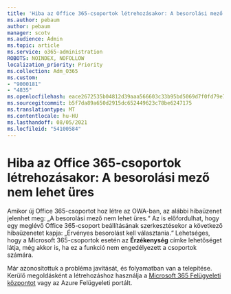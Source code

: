 ```yaml
---
title: 'Hiba az Office 365-csoportok létrehozásakor: A besorolási mező nem lehet üres'
ms.author: pebaum
author: pebaum
manager: scotv
ms.audience: Admin
ms.topic: article
ms.service: o365-administration
ROBOTS: NOINDEX, NOFOLLOW
localization_priority: Priority
ms.collection: Adm_O365
ms.custom:
- "9000181"
- "4835"
ms.openlocfilehash: eace2672535b04812d39aaa566603c33b95bd5069d7f0fd79e76990efd42c43d
ms.sourcegitcommit: b5f7da89a650d2915dc652449623c78be6247175
ms.translationtype: MT
ms.contentlocale: hu-HU
ms.lasthandoff: 08/05/2021
ms.locfileid: "54100584"
---
```

# <a name="error-creating-o365-groups-the-classification-field-cant-be-empty"></a>Hiba az Office 365-csoportok létrehozásakor: A besorolási mező nem lehet üres

Amikor új Office 365-csoportot hoz létre az OWA-ban, az alábbi hibaüzenet jelenhet meg: „A besorolási mező nem lehet üres.“  Az is előfordulhat, hogy egy meglévő Office 365-csoport beállításának szerkesztésekor a következő hibaüzenetet kapja: „Érvényes besorolást kell választania.“   Lehetséges, hogy a Microsoft 365-csoportok esetén az **Érzékenység** címke lehetőséget látja, még akkor is, ha ez a funkció nem engedélyezett a csoportok számára.

Már azonosítottuk a probléma javítását, és folyamatban van a telepítése.  Kerülő megoldásként a létrehozáshoz használja a [Microsoft 365 Felügyeleti központot](https://docs.microsoft.com/microsoft-365/admin/create-groups/create-groups?view=o365-worldwide) vagy az Azure Felügyeleti portált.
